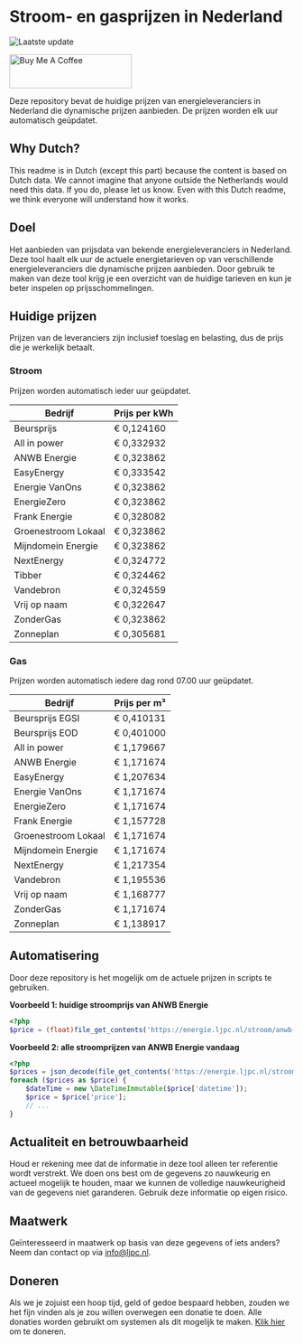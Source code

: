 # Stroom- en gasprijzen in Nederland

![Laatste update](https://img.shields.io/badge/laatste%20update-2023--06--16%2009%3A00%20CET-brightgreen)

<a href="https://www.buymeacoffee.com/Lars-" target="_blank"><img src="https://cdn.buymeacoffee.com/buttons/v2/default-orange.png" alt="Buy Me A Coffee" height="60" style="height: 60px !important;width: 217px !important;" ></a>

Deze repository bevat de huidige prijzen van energieleveranciers in Nederland die dynamische prijzen aanbieden. De prijzen worden elk uur automatisch geüpdatet.

## Why Dutch?

This readme is in Dutch (except this part) because the content is based on Dutch data. We cannot imagine that anyone outside the Netherlands would need this data. If you do, please let us know. Even with this Dutch readme, we think
everyone will understand how it works.

## Doel

Het aanbieden van prijsdata van bekende energieleveranciers in Nederland. Deze tool haalt elk uur de actuele energietarieven op van verschillende energieleveranciers die dynamische prijzen aanbieden. Door gebruik te maken van deze tool
krijg je een overzicht van de huidige tarieven en kun je beter inspelen op prijsschommelingen.

## Huidige prijzen

Prijzen van de leveranciers zijn inclusief toeslag en belasting, dus de prijs die je werkelijk betaalt.

### Stroom

Prijzen worden automatisch ieder uur geüpdatet.

 Bedrijf | Prijs per kWh 
---------|---------------
Beursprijs | € 0,124160
All in power | € 0,332932
ANWB Energie | € 0,323862
EasyEnergy | € 0,333542
Energie VanOns | € 0,323862
EnergieZero | € 0,323862
Frank Energie | € 0,328082
Groenestroom Lokaal | € 0,323862
Mijndomein Energie | € 0,323862
NextEnergy | € 0,324772
Tibber | € 0,324462
Vandebron | € 0,324559
Vrij op naam | € 0,322647
ZonderGas | € 0,323862
Zonneplan | € 0,305681


### Gas

Prijzen worden automatisch iedere dag rond 07.00 uur geüpdatet.

 Bedrijf | Prijs per m³ 
---------|--------------
Beursprijs EGSI | € 0,410131
Beursprijs EOD | € 0,401000
All in power | € 1,179667
ANWB Energie | € 1,171674
EasyEnergy | € 1,207634
Energie VanOns | € 1,171674
EnergieZero | € 1,171674
Frank Energie | € 1,157728
Groenestroom Lokaal | € 1,171674
Mijndomein Energie | € 1,171674
NextEnergy | € 1,217354
Vandebron | € 1,195536
Vrij op naam | € 1,168777
ZonderGas | € 1,171674
Zonneplan | € 1,138917


## Automatisering

Door deze repository is het mogelijk om de actuele prijzen in scripts te gebruiken.

**Voorbeeld 1: huidige stroomprijs van ANWB Energie**

```php
<?php
$price = (float)file_get_contents('https://energie.ljpc.nl/stroom/anwb-energie-nu.txt');

```

**Voorbeeld 2: alle stroomprijzen van ANWB Energie vandaag**

```php
<?php
$prices = json_decode(file_get_contents('https://energie.ljpc.nl/stroom/all-in-power-vandaag.json'),true);
foreach ($prices as $price) {
    $dateTime = new \DateTimeImmutable($price['datetime']);
    $price = $price['price'];
    // ...
}
```

## Actualiteit en betrouwbaarheid

Houd er rekening mee dat de informatie in deze tool alleen ter referentie wordt verstrekt. We doen ons best om de gegevens zo nauwkeurig en actueel mogelijk te houden, maar we kunnen de volledige nauwkeurigheid van de gegevens niet
garanderen. Gebruik deze informatie op eigen risico.

## Maatwerk

Geïnteresseerd in maatwerk op basis van deze gegevens of iets anders? Neem dan contact op
via [info@ljpc.nl](mailto:info@ljpc.nl?subject=Energie%20prijzen).

## Doneren

Als we je zojuist een hoop tijd, geld of gedoe bespaard hebben, zouden we het fijn vinden als je zou willen overwegen een
donatie te doen. Alle donaties worden gebruikt om systemen als dit mogelijk te
maken. [Klik hier](https://www.buymeacoffee.com/Lars-) om te doneren.
